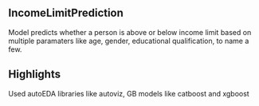 ## IncomeLimitPrediction
Model predicts whether a person is above or below income limit based on multiple paramaters like age, gender, educational qualification, to name a few.

## Highlights
Used autoEDA libraries like autoviz, GB models like catboost and xgboost

